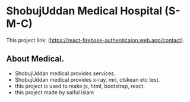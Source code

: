 # ShobujUddan Medical Hospital (S-M-C)

This project link: (https://react-firebase-authenticaion.web.app/contact).

## About Medical.

-  ShobujUddan medical provides services.
-  ShobujUddan medical provides x-ray, mri, ctskean etc test.
-  this project is used to make js, html, bootstrap, react.
-  this project made by saiful islam
